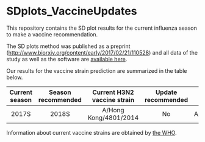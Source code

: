 # SDplots_VaccineUpdates
This repository contains the SD plot results for the current influenza season to make a vaccine recommendation.

The SD plots method was published as a preprint (http://www.biorxiv.org/content/early/2017/02/21/110528) and all data of the study as well as the software are [available here](https://github.com/hzi-bifo/SDplots).

Our results for the vaccine strain prediction are summarized in the table below.

| Current season | Season recommended | Current H3N2 vaccine strain | Update recommended | Current pH1N1 vaccine strain | Update recommended | Detailed analysis |
|:-----:|:-----:|:-----:|:-----:|:-----:|:-----:|:-----:|
| 2017S | 2018S | A/Hong Kong/4801/2014 | No | A/Michigan/45/2015 | No | [link to results](https://github.com/hzi-bifo/SDplots_VaccineUpdates/tree/master/Recommendation%20in%202017S%20for%202018S) |

Information about current vaccine strains are obtained by [the WHO](http://www.who.int/influenza/vaccines/virus/recommendations/en/).

